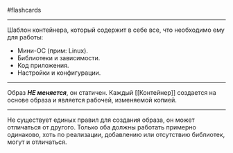 #flashcards
***
Шаблон контейнера, который содержит в себе все, что необходимо ему для работы:
- Мини-ОС (прим: Linux).
- Библиотеки и зависимости.
- Код приложения.
- Настройки и конфигурации.
***
Образ ***НЕ меняется***, он статичен. Каждый [[Контейнер]] создается на основе образа и является рабочей, изменяемой копией.
***
Не существует единых правил для создания образа, он может отличаться от другого. Только оба должны работать примерно одинаково, хоть по реализации, добавлению или отсутствию библиотек, могут и отличаться.
<!--SR:!2025-10-06,10,270-->
